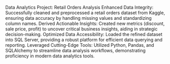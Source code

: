 Data Analytics Project: Retail Orders Analysis
Enhanced Data Integrity: Successfully cleaned and preprocessed a retail orders dataset from Kaggle, ensuring data accuracy by handling missing values and standardizing column names.
Derived Actionable Insights: Created new metrics (discount, sale price, profit) to uncover critical business insights, aiding in strategic decision-making.
Optimized Data Accessibility: Loaded the refined dataset into SQL Server, providing a robust platform for efficient data querying and reporting.
Leveraged Cutting-Edge Tools: Utilized Python, Pandas, and SQLAlchemy to streamline data analysis workflows, demonstrating proficiency in modern data analytics tools.
